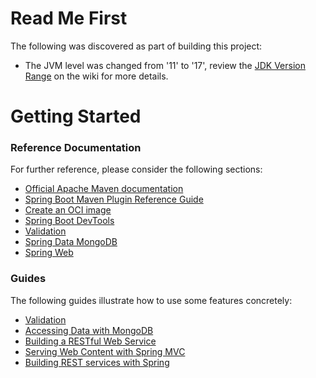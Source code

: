 # Read Me First
The following was discovered as part of building this project:

* The JVM level was changed from '11' to '17', review the [JDK Version Range](https://github.com/spring-projects/spring-framework/wiki/Spring-Framework-Versions#jdk-version-range) on the wiki for more details.

# Getting Started

### Reference Documentation
For further reference, please consider the following sections:

* [Official Apache Maven documentation](https://maven.apache.org/guides/index.html)
* [Spring Boot Maven Plugin Reference Guide](https://docs.spring.io/spring-boot/docs/3.1.5.RELEASE/maven-plugin/reference/html/)
* [Create an OCI image](https://docs.spring.io/spring-boot/docs/3.1.5.RELEASE/maven-plugin/reference/html/#build-image)
* [Spring Boot DevTools](https://docs.spring.io/spring-boot/docs/3.1.5.RELEASE/reference/htmlsingle/index.html#using.devtools)
* [Validation](https://docs.spring.io/spring-boot/docs/3.1.5.RELEASE/reference/htmlsingle/index.html#io.validation)
* [Spring Data MongoDB](https://docs.spring.io/spring-boot/docs/3.1.5.RELEASE/reference/htmlsingle/index.html#data.nosql.mongodb)
* [Spring Web](https://docs.spring.io/spring-boot/docs/3.1.5.RELEASE/reference/htmlsingle/index.html#web)

### Guides
The following guides illustrate how to use some features concretely:

* [Validation](https://spring.io/guides/gs/validating-form-input/)
* [Accessing Data with MongoDB](https://spring.io/guides/gs/accessing-data-mongodb/)
* [Building a RESTful Web Service](https://spring.io/guides/gs/rest-service/)
* [Serving Web Content with Spring MVC](https://spring.io/guides/gs/serving-web-content/)
* [Building REST services with Spring](https://spring.io/guides/tutorials/rest/)

